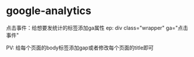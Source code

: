 # google-analytics

点击事件：给想要发统计的标签添加ga属性
ep: div class="wrapper" ga="点击事件"

PV: 给每个页面的body标签添加gap或者修改每个页面的title即可
